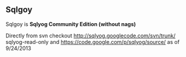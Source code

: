 Sqlgoy
------
Sqlgoy is **Sqlyog Community Edition (without nags)**

Directly from svn checkout http://sqlyog.googlecode.com/svn/trunk/ sqlyog-read-only and https://code.google.com/p/sqlyog/source/ as of 9/24/2013


